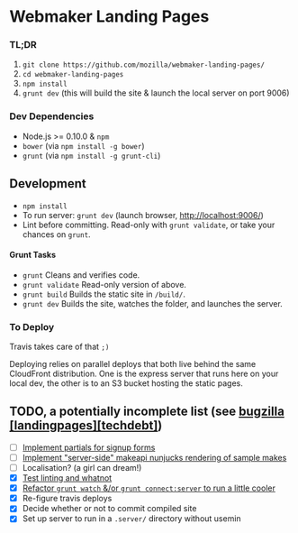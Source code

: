 # Webmaker Landing Pages

### TL;DR

1. `git clone https://github.com/mozilla/webmaker-landing-pages/`
2. `cd webmaker-landing-pages`
3. `npm install`
4. `grunt dev` (this will build the site & launch the local server on port 9006)


### Dev Dependencies

- Node.js >= 0.10.0 & `npm`
- `bower` (via `npm install -g bower`)
- `grunt` (via `npm install -g grunt-cli`)

## Development

- `npm install`
- To run server: `grunt dev` (launch browser, <http://localhost:9006/>)
- Lint before committing. Read-only with `grunt validate`, or take your chances
on `grunt`.

#### Grunt Tasks

- `grunt` Cleans and verifies code.
- `grunt validate` Read-only version of above.
- `grunt build` Builds the static site in `/build/`.
- `grunt dev` Builds the site, watches the folder, and launches the server.

### To Deploy

Travis takes care of that `;)`

Deploying relies on parallel deploys that both live behind the same CloudFront
distribution. One is the express server that runs here on your local dev, the
other is to an S3 bucket hosting the static pages.

## TODO, a potentially incomplete list (see [bugzilla [landingpages][techdebt]](https://bugzilla.mozilla.org/buglist.cgi?list_id=10687679&status_whiteboard_type=allwordssubstr&query_format=advanced&status_whiteboard=[landingpages]%20[techdebt]&bug_status=UNCONFIRMED&bug_status=NEW&bug_status=ASSIGNED&bug_status=REOPENED))

- [ ] [Implement partials for signup forms](https://bugzilla.mozilla.org/show_bug.cgi?id=1036447)
- [ ] [Implement "server-side" makeapi nunjucks rendering of sample makes](https://bugzilla.mozilla.org/show_bug.cgi?id=1036456)
- [ ] Localisation? (a girl can dream!)
- [x] [Test linting and whatnot](https://bugzilla.mozilla.org/show_bug.cgi?id=1036445)
- [x] [Refactor `grunt watch` &/or `grunt connect:server` to run a little cooler](https://bugzilla.mozilla.org/show_bug.cgi?id=1036189)
- [x] Re-figure travis deploys
- [x] Decide whether or not to commit compiled site
- [x] Set up server to run in a `.server/` directory without usemin
